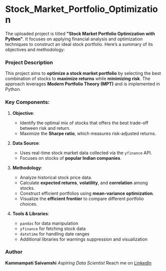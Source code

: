 # Stock_Market_Portfolio_Optimization
The uploaded project is titled **"Stock Market Portfolio Optimization with Python"**. It focuses on applying financial analysis and optimization techniques to construct an ideal stock portfolio. Here’s a summary of its objectives and methodology:

### Project Description

This project aims to **optimize a stock market portfolio** by selecting the best combination of stocks to **maximize returns** while **minimizing risk**. The approach leverages **Modern Portfolio Theory (MPT)** and is implemented in Python.

### Key Components:

1. **Objective**:

   * Identify the optimal mix of stocks that offers the best trade-off between risk and return.
   * Maximize the **Sharpe ratio**, which measures risk-adjusted returns.

2. **Data Source**:

   * Uses real-time stock market data collected via the `yfinance` API.
   * Focuses on stocks of **popular Indian companies**.

3. **Methodology**:

   * Analyze historical stock price data.
   * Calculate **expected returns**, **volatility**, and **correlation** among stocks.
   * Construct efficient portfolios using **mean-variance optimization**.
   * Visualize the **efficient frontier** to compare different portfolio choices.

4. **Tools & Libraries**:

   * `pandas` for data manipulation
   * `yfinance` for fetching stock data
   * `datetime` for handling date ranges
   * Additional libraries for warnings suppression and visualization
  

###  Author

**Kammampati Saivamshi**
*Aspiring Data Scientist*
Reach me on [LinkedIn](https://www.linkedin.com)



